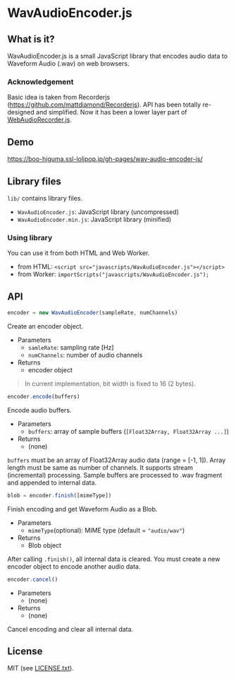 # WavAudioEncoder.js

## What is it?

WavAudioEncoder.js is a small JavaScript library that encodes audio data to Waveform Audio (.wav) on web browsers.

### Acknowledgement

Basic idea is taken from Recorderjs (<https://github.com/mattdiamond/Recorderjs>). API has been totally re-designed and simplified. Now it has been a lower layer part of [WebAudioRecorder.js](https://github.com/higuma/web-audio-recorder-js).

## Demo

<https://boo-higuma.ssl-lolipop.jp/gh-pages/wav-audio-encoder-js/>

## Library files

`lib/` contains library files.

* `WavAudioEncoder.js`: JavaScript library (uncompressed)
* `WavAudioEncoder.min.js`: JavaScript library (minified)

### Using library

You can use it from both HTML and Web Worker.

* from HTML: `<script src="javascripts/WavAudioEncoder.js"></script>`
* from Worker: `importScripts("javascripts/WavAudioEncoder.js");`

## API

``` javascript
encoder = new WavAudioEncoder(sampleRate, numChannels)
```

Create an encoder object.

* Parameters
    * `samleRate`: sampling rate [Hz]
    * `numChannels`: number of audio channels
* Returns
    * encoder object

> In current implementation, bit width is fixed to 16 (2 bytes).

``` javascript
encoder.encode(buffers)
```

Encode audio buffers.

* Parameters
    * `buffers`: array of sample buffers (`[Float32Array, Float32Array ...]`)
* Returns
    * (none)

`buffers` must be an array of Float32Array audio data (range = [-1, 1]). Array length must be same as number of channels. It supports stream (incremental) processing. Sample buffers are processed to .wav fragment and appended to internal data.

``` javascript
blob = encoder.finish([mimeType])
```

Finish encoding and get Waveform Audio as a Blob.

* Parameters
    * `mimeType`(optional): MIME type (default = `"audio/wav"`)
* Returns
    * Blob object

After calling `.finish()`, all internal data is cleared. You must create a new encoder object to encode another audio data.

``` javascript
encoder.cancel()
```

* Parameters
    * (none)
* Returns
    * (none)

Cancel encoding and clear all internal data.

## License

MIT (see [LICENSE.txt](LICENSE.txt)).
